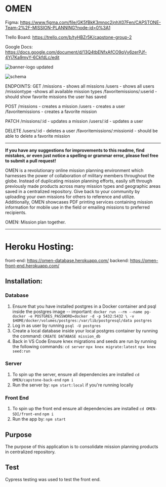 # OMEN

Figma: https://www.figma.com/file/GK5fBkK3mnoc2jnhX07Fen/CAPSTONE-Team-2%2F-MISSION-PLANNING?node-id=0%3A1

Trello Board: https://trello.com/b/tyHBZr5K/capstone-group-2

Google Docs: https://docs.google.com/document/d/13Q4tbENfxAfCO9qVy6zerPJf-4Yj7Ka9myY-6CkfdLc/edit

![banner-logo updated](https://user-images.githubusercontent.com/75449881/195404393-e7b62223-817b-4124-b723-3e5127f70b8c.png)

![schema](https://user-images.githubusercontent.com/75449881/193062041-02f696c3-491f-4892-ace3-27f7a1cff9ca.png)

ENDPOINTS:
GET
/missions - shows all missions
/users - shows all users
/missiontype -shows all available mission types
/favoritemissions/:userid - should show favorite missions the user has saved

POST
/missions - creates a mission
/users - creates a user
/favoritemissions - creates a favorite mission

PATCH
/missions/:id - updates a mission
/users/:id - updates a user

DELETE
/users/:id - deletes a user
/favoritemissions/:missionid - should be able to delete a favorite mission

---

**If you have any suggestions for improvements to this readme, find mistakes, or even just notice a spelling or grammar error, please feel free to submit a pull request!**

OMEN is a revolutionary online mission planning environment which harnesses the power of collaboration of military members throughout the globe. Instead of duplicating mission planning efforts, easily sift through previously made products across many mission types and geographic areas saved in a centralized repository. Give back to your community by uploading your own missions for others to reference and utilize. Additionally, OMEN showcases PDF printing services containing mission information for mobile use in the field or emailing missions to preferred recipients. 

OMEN: Mission plan together.

---
# Heroku Hosting:
front-end: https://omen-database.herokuapp.com/
backend: https://omen-front-end.herokuapp.com/

## Installation:

### Database
1. Ensure that you have installed postgres in a Docker container and psql inside the postgres image
-- important: `docker run --rm --name pg-docker -e POSTGRES_PASSWORD=docker -d -p 5432:5432 \
-v $HOME/docker/volumes/postgres:/var/lib/postgresql/data postgres`
2. Log in as user by running `psql -U postgres`
3. Create a local database inside your local postgres container by running the command:
`CREATE DATABASE mission_db`
4. Back in VS Code Ensure knex migrations and seeds are run by running the following commands:
`cd server`
`npx knex migrate:latest`
`npx knex seed:run`

### Server
1. To spin up the server, ensure all dependencies are installed
`cd OMEN/capstone-back-end`
`npm i`
2. Run the server by: `npm start:local` if you're running locally

### Front End
1. To spin up the front end ensure all dependencies are installed
`cd OMEN-SDI/front-end`
`npm i`
2. Run the app by: `npm start`

## Purpose
The purpose of this application is to consolidate mission planning products in centralized repository.


## Test
Cypress testing was used to test the front end. 




